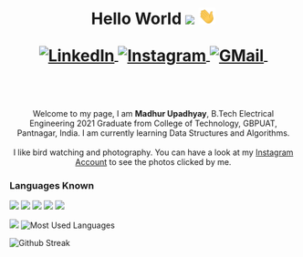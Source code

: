 <h1 align="center">Hello World <img src="https://github.com/TheDudeThatCode/TheDudeThatCode/blob/master/Assets/Earth.gif" width="24px"> <img src="https://raw.githubusercontent.com/ABSphreak/ABSphreak/master/gifs/Hi.gif" width="30px">
<p align="center">
<a href="https://www.linkedin.com/in/madhur3u/">
  <img align="center" align="left" alt="LinkedIn" width="30px" src="https://user-images.githubusercontent.com/89251393/138821704-5538f667-ca94-4d9f-ad49-b3c48e1cdb0c.png" />
</a>
<a href="https://www.instagram.com/madhur3u/">
  <img align="center" align="left" alt="Instagram" width="30px" src="https://user-images.githubusercontent.com/89251393/138821710-7b7585e0-4766-49ba-8543-c116d4da82c4.png" />
</a>
<a href="mailto:m3333u@gmail.com">
  <img align="center" align="left" alt="GMail" width="30px" src="https://user-images.githubusercontent.com/89251393/138821715-eab2496c-e895-4113-a26b-96c087a83d9b.png" />
</a>
<a href="https://web.telegram.org/madhur3u">
  <img align="center" align="left" alt="" width="30px" src="https://user-images.githubusercontent.com/89251393/138822281-9aaf6bdc-2fe0-469a-bd31-ed43bc96dcc2.png" />
</a>
</h1>
</p>
<!-- 
<a href="">
  <img align="left" alt="" width="30px" src="" />
</a> -->

<br>
<br>
<p align="center">
Welcome to my page, I am <strong>Madhur Upadhyay</strong>, B.Tech Electrical Engineering 2021 Graduate from College of Technology, GBPUAT, Pantnagar, India. I am currently learning Data Structures and Algorithms.<br><br>I like bird watching and photography. You can have a look at my <a href="https://www.instagram.com/madhur3u/">Instagram Account</a> to see the photos clicked by me.
</p>

### Languages Known
<code><img height="50" src="https://user-images.githubusercontent.com/89251393/140463534-cd49291b-c66f-4b4b-a4f8-be9829267001.png"></code>
<code><img height="40" src="https://user-images.githubusercontent.com/89251393/140463529-01c208cf-f529-4098-b0d9-c3ea6c25242e.png"></code> 
<code><img height="40" src="https://user-images.githubusercontent.com/89251393/140463668-20ca6800-b42e-4675-802d-61845683c33b.png"></code> 
<code><img height="40" src="https://user-images.githubusercontent.com/89251393/140463790-efe1506b-559d-4f60-9df8-0028cf021e9f.png"></code> 
<code><img height="40" src="https://user-images.githubusercontent.com/89251393/187084881-dc2003a4-0e98-40b9-a5be-dc57e78c1baa.png"></code>

<img src="https://github-readme-stats.vercel.app/api?username=madhur3u&show_icons=true&theme=gotham">

<img src = "https://github-readme-stats.vercel.app/api/top-langs/?username=madhur3u&show_icons=true&layout=compact&theme=great-gatsby" alt="Most Used Languages">

<img src = "https://github-readme-streak-stats.herokuapp.com/?user=madhur3u&theme=radical&hide_border=true" alt="Github Streak" /><br><br>
<!--
**madhur3u/madhur3u** is a ✨ _special_ ✨ repository because its `README.md` (this file) appears on your GitHub profile.

Here are some ideas to get you started:

- 🔭 I’m currently working on ...
- 🌱 I’m currently learning ...
- 👯 I’m looking to collaborate on ...
- 🤔 I’m looking for help with ...
- 💬 Ask me about ...
- 📫 How to reach me: ...
- 😄 Pronouns: ...
- ⚡ Fun fact: ...
-->
